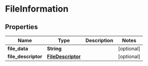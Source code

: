
# FileInformation

## Properties
Name | Type | Description | Notes
------------ | ------------- | ------------- | -------------
**file_data** | **String** |  |  [optional]
**file_descriptor** | [**FileDescriptor**](FileDescriptor.md) |  |  [optional]



